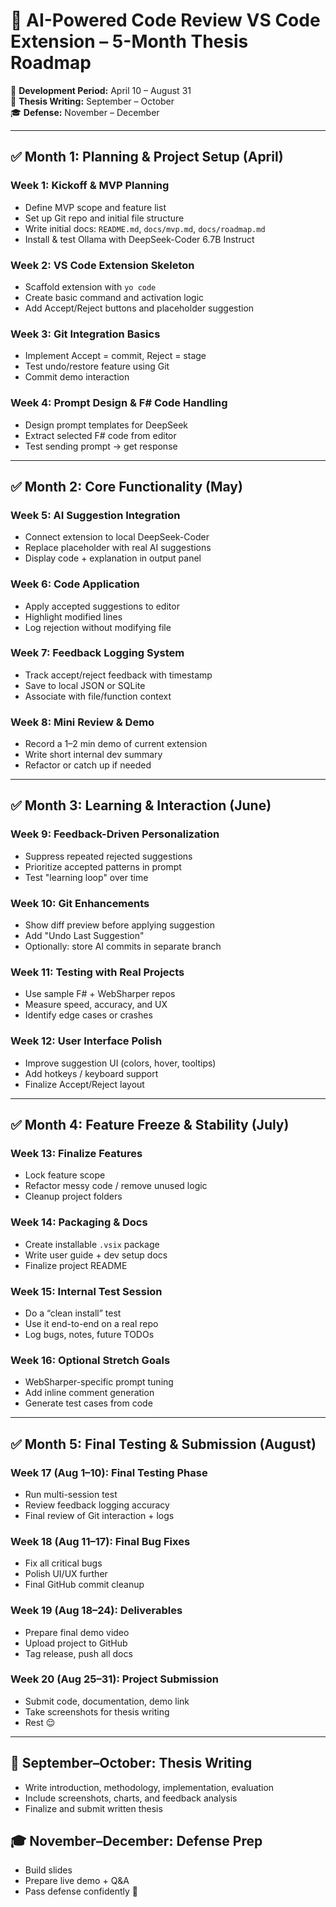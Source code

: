 # 🧠 AI-Powered Code Review VS Code Extension – 5-Month Thesis Roadmap

📅 **Development Period:** April 10 – August 31  
📝 **Thesis Writing:** September – October  
🎓 **Defense:** November – December

---

## ✅ Month 1: Planning & Project Setup (April)

### Week 1: Kickoff & MVP Planning

- Define MVP scope and feature list
- Set up Git repo and initial file structure
- Write initial docs: `README.md`, `docs/mvp.md`, `docs/roadmap.md`
- Install & test Ollama with DeepSeek-Coder 6.7B Instruct

### Week 2: VS Code Extension Skeleton

- Scaffold extension with `yo code`
- Create basic command and activation logic
- Add Accept/Reject buttons and placeholder suggestion

### Week 3: Git Integration Basics

- Implement Accept = commit, Reject = stage
- Test undo/restore feature using Git
- Commit demo interaction

### Week 4: Prompt Design & F# Code Handling

- Design prompt templates for DeepSeek
- Extract selected F# code from editor
- Test sending prompt → get response

---

## ✅ Month 2: Core Functionality (May)

### Week 5: AI Suggestion Integration

- Connect extension to local DeepSeek-Coder
- Replace placeholder with real AI suggestions
- Display code + explanation in output panel

### Week 6: Code Application

- Apply accepted suggestions to editor
- Highlight modified lines
- Log rejection without modifying file

### Week 7: Feedback Logging System

- Track accept/reject feedback with timestamp
- Save to local JSON or SQLite
- Associate with file/function context

### Week 8: Mini Review & Demo

- Record a 1–2 min demo of current extension
- Write short internal dev summary
- Refactor or catch up if needed

---

## ✅ Month 3: Learning & Interaction (June)

### Week 9: Feedback-Driven Personalization

- Suppress repeated rejected suggestions
- Prioritize accepted patterns in prompt
- Test "learning loop" over time

### Week 10: Git Enhancements

- Show diff preview before applying suggestion
- Add "Undo Last Suggestion"
- Optionally: store AI commits in separate branch

### Week 11: Testing with Real Projects

- Use sample F# + WebSharper repos
- Measure speed, accuracy, and UX
- Identify edge cases or crashes

### Week 12: User Interface Polish

- Improve suggestion UI (colors, hover, tooltips)
- Add hotkeys / keyboard support
- Finalize Accept/Reject layout

---

## ✅ Month 4: Feature Freeze & Stability (July)

### Week 13: Finalize Features

- Lock feature scope
- Refactor messy code / remove unused logic
- Cleanup project folders

### Week 14: Packaging & Docs

- Create installable `.vsix` package
- Write user guide + dev setup docs
- Finalize project README

### Week 15: Internal Test Session

- Do a “clean install” test
- Use it end-to-end on a real repo
- Log bugs, notes, future TODOs

### Week 16: Optional Stretch Goals

- WebSharper-specific prompt tuning
- Add inline comment generation
- Generate test cases from code

---

## ✅ Month 5: Final Testing & Submission (August)

### Week 17 (Aug 1–10): Final Testing Phase

- Run multi-session test
- Review feedback logging accuracy
- Final review of Git interaction + logs

### Week 18 (Aug 11–17): Final Bug Fixes

- Fix all critical bugs
- Polish UI/UX further
- Final GitHub commit cleanup

### Week 19 (Aug 18–24): Deliverables

- Prepare final demo video
- Upload project to GitHub
- Tag release, push all docs

### Week 20 (Aug 25–31): Project Submission

- Submit code, documentation, demo link
- Take screenshots for thesis writing
- Rest 😌

---

## 📝 September–October: Thesis Writing

- Write introduction, methodology, implementation, evaluation
- Include screenshots, charts, and feedback analysis
- Finalize and submit written thesis

## 🎓 November–December: Defense Prep

- Build slides
- Prepare live demo + Q&A
- Pass defense confidently 💪
